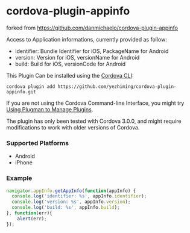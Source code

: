 # cordova-plugin-appinfo

forked from https://github.com/danmichaelo/cordova-plugin-appinfo

Access to Application informations, currently provided as follow:

* identifier: Bundle Identifier for iOS, PackageName for Android
* version: Version for iOS, versionName for Android
* build: Build for iOS, versionCode for Android

This Plugin Can be installed using the [Cordova CLI](http://cordova.apache.org/docs/en/edge/guide_cli_index.md.html):

	cordova plugin add https://github.com/yezhiming/cordova-plugin-appinfo.git

If you are not using the Cordova Command-line Interface, you might try [Using Plugman to Manage Plugins](http://cordova.apache.org/docs/en/edge/guide_plugin_ref_plugman.md.html).

The plugin has only been tested with Cordova 3.0.0, and might require modifications to work with older versions of Cordova.

### Supported Platforms

- Android
- iPhone

### Example

```js
navigator.appInfo.getAppInfo(function(appInfo) {
  console.log('identifier: %s', appInfo.identifier);
  console.log('version: %s', appInfo.version);
  console.log('build: %s', appInfo.build);
}, function(err){
	alert(err);
});
```

